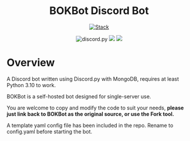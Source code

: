 <div align="center">

# BOKBot Discord Bot
[![Stack](https://skillicons.dev/icons?i=python,discord,bots,mongodb)](https://skillicons.dev)

<img src="https://img.shields.io/badge/Discord-py-blue?style=flat&logo=discord" alt="discord.py">
<img src="https://img.shields.io/badge/Python-3.10%2b-blue?style=flat&logo=Python&logoColor=green">
<img src="https://img.shields.io/badge/MongoDB-4.4%2b-blue?style=flat&logo=Mongodb">
</div>

# Overview

A Discord bot written using Discord.py with MongoDB, requires at least Python 3.10 to work.

BOKBot is a self-hosted bot designed for single-server use. 

You are welcome to copy and modify the code to suit your needs, **please just link back to BOKBot as the 
original source, or use the Fork tool.** 

A template yaml config file has
been included in the repo. Rename to config.yaml before starting the bot.

